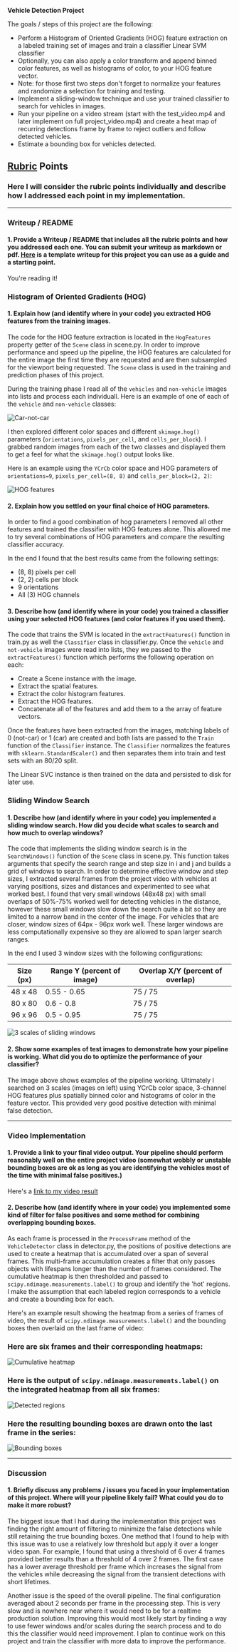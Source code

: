 **Vehicle Detection Project**

The goals / steps of this project are the following:

* Perform a Histogram of Oriented Gradients (HOG) feature extraction on a labeled training set of images and train a classifier Linear SVM classifier
* Optionally, you can also apply a color transform and append binned color features, as well as histograms of color, to your HOG feature vector. 
* Note: for those first two steps don't forget to normalize your features and randomize a selection for training and testing.
* Implement a sliding-window technique and use your trained classifier to search for vehicles in images.
* Run your pipeline on a video stream (start with the test_video.mp4 and later implement on full project_video.mp4) and create a heat map of recurring detections frame by frame to reject outliers and follow detected vehicles.
* Estimate a bounding box for vehicles detected.

[//]: # (Image References)
[image1]: ./output/carnotcar.jpg
[image2]: ./output/hogFeatures.jpg
[image3]: ./output/detectedWindowsAllScales.jpg
[image5]: ./output/cumheatmap.jpg
[image6]: ./output/labeledRegions.jpg
[image7]: ./output/boundingBoxes.jpg
[video1]: ./output.mp4

## [Rubric](https://review.udacity.com/#!/rubrics/513/view) Points
### Here I will consider the rubric points individually and describe how I addressed each point in my implementation.  

---
### Writeup / README

#### 1. Provide a Writeup / README that includes all the rubric points and how you addressed each one.  You can submit your writeup as markdown or pdf.  [Here](https://github.com/udacity/CarND-Vehicle-Detection/blob/master/writeup_template.md) is a template writeup for this project you can use as a guide and a starting point.  

You're reading it!

### Histogram of Oriented Gradients (HOG)

#### 1. Explain how (and identify where in your code) you extracted HOG features from the training images. 

The code for the HOG feature extraction is located in the `HogFeatures` property getter of the `Scene` class in scene.py. In order to improve performance and speed up the pipeline, the HOG features are calculated for the entire image the first time they are requested and are then subsampled for the viewport being requested. The `Scene` class is used in the training and prediction phases of this project. 

During the training phase I read all of the `vehicles` and `non-vehicle` images into lists and process each individuall. Here is an example of one of each of the `vehicle` and `non-vehicle` classes:

![Car-not-car][image1]

I then explored different color spaces and different `skimage.hog()` parameters (`orientations`, `pixels_per_cell`, and `cells_per_block`).  I grabbed random images from each of the two classes and displayed them to get a feel for what the `skimage.hog()` output looks like.

Here is an example using the `YCrCb` color space and HOG parameters of `orientations=9`, `pixels_per_cell=(8, 8)` and `cells_per_block=(2, 2)`:

![HOG features][image2]

#### 2. Explain how you settled on your final choice of HOG parameters.

In order to find a good combination of hog parameters I removed all other features and trained the classifier with HOG features alone. This allowed me to try several combinations of HOG parameters and compare the resulting classifier accuracy.

In the end I found that the best results came from the following settings:
- (8, 8) pixels per cell
- (2, 2) cells per block
- 9 orientations
- All (3) HOG channels

#### 3. Describe how (and identify where in your code) you trained a classifier using your selected HOG features (and color features if you used them).

The code that trains the SVM is located in the `extractFeatures()` function in train.py as well the `Classifier` class in classifier.py. Once the `vehicle` and `not-vehicle` images were read into lists, they we passed to the `extractFeatures()` function which performs the following operation on each:
- Create a Scene instance with the image.
- Extract the spatial features.
- Extract the color histogram features.
- Extract the HOG features.
- Concatenate all of the features and add them to a the array of feature vectors.

Once the features have been extracted from the images, matching labels of 0 (not-car) or 1 (car) are created and both lists are passed to the `Train` function of the `Classifier` instance. The `Classifier` normalizes the features with `sklearn.StandardScaler()` and then separates them into train and test sets with an 80/20 split. 

The Linear SVC instance is then trained on the data and persisted to disk for later use.

### Sliding Window Search

#### 1. Describe how (and identify where in your code) you implemented a sliding window search. How did you decide what scales to search and how much to overlap windows?

The code that implements the sliding window search is in the `SearchWindows()` function of the `Scene` class in scene.py. This function takes arguments that specify the search range and step size in i and j and builds a grid of windows to search. 
In order to determine effective window and step sizes, I extracted several frames from the project video with vehicles at varying positions, sizes and distances and experimented to see what worked best. I found that very small windows (48x48 px) with small overlaps of 50%-75% worked well for detecting vehicles in the distance, however these small windows slow down the search quite a bit so they are limited to a narrow band in the center of the image. For vehicles that are closer, window sizes of 64px - 96px work well. These larger windows are less computationally expensive so they are allowed to span larger search ranges.

In the end I used 3 window sizes with the following configurations:

| Size (px) | Range Y (percent of image) | Overlap X/Y (percent of overlap) |
--- | --- | ---
| 48 x 48 | 0.55 - 0.65 | 75 / 75 |
| 80 x 80 | 0.6 - 0.8   | 75 / 75 |
| 96 x 96| 0.5 - 0.95 | 75 / 75 |

![3 scales of sliding windows][image3]

#### 2. Show some examples of test images to demonstrate how your pipeline is working.  What did you do to optimize the performance of your classifier?

The image above shows examples of the pipeline working. Ultimately I searched on 3 scales (images on left) using YCrCb color space, 3-channel HOG features plus spatially binned color and histograms of color in the feature vector. This provided very good positive detection with minimal false detection.

---

### Video Implementation

#### 1. Provide a link to your final video output.  Your pipeline should perform reasonably well on the entire project video (somewhat wobbly or unstable bounding boxes are ok as long as you are identifying the vehicles most of the time with minimal false positives.)
Here's a [link to my video result](https://www.youtube.com/watch?v=3cPSfGndScE&feature=youtu.be)

#### 2. Describe how (and identify where in your code) you implemented some kind of filter for false positives and some method for combining overlapping bounding boxes.

As each frame is processed in the `ProcessFrame` method of the `VehicleDetector` class in detector.py, the positions of positive detections are used to create a heatmap that is accumulated over a span of several frames. This multi-frame accumulation creates a filter that only passes objects with lifespans longer than the number of frames considered. The cumulative heatmap is then thresholded and passed to `scipy.ndimage.measurements.label()` to group and identify the 'hot' regions. I make the assumption that each labeled region corresponds to a vehicle and create a bounding box for each. 

Here's an example result showing the heatmap from a series of frames of video, the result of `scipy.ndimage.measurements.label()` and the bounding boxes then overlaid on the last frame of video:

### Here are six frames and their corresponding heatmaps:

![Cumulative heatmap][image5]

### Here is the output of `scipy.ndimage.measurements.label()` on the integrated heatmap from all six frames:
![Detected regions][image6]

### Here the resulting bounding boxes are drawn onto the last frame in the series:
![Bounding boxes][image7]

---

### Discussion

#### 1. Briefly discuss any problems / issues you faced in your implementation of this project.  Where will your pipeline likely fail?  What could you do to make it more robust?

The biggest issue that I had during the implementation this project was finding the right amount of filtering to minimize the false detections while still retaining the true bounding boxes. One method that I found to help with this issue was to use a relatively low threshold but apply it over a longer video span. For example, I found that using a threshold of 6 over 4 frames provided better results than a threshold of 4 over 2 frames. The first case has a lower average threshold per frame which increases the signal from the vehicles while decreasing the signal from the transient detections with short lifetimes. 
 
Another issue is the speed of the overall pipeline. The final configuration averaged about 2 seconds per frame in the processing step. This is very slow and is nowhere near where it would need to be for a realtime production solution. Improving this would most likely start by finding a way to use fewer windows and/or scales during the search process and to do this the classifier would need improvement. I plan to continue work on this project and train the classifier with more data to improve the performance. 



